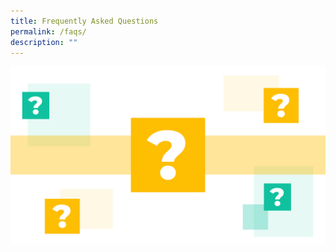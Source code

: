 ```yaml
---
title: Frequently Asked Questions
permalink: /faqs/
description: ""
---
```

![](/images/frequently%20asked%20questions.png)